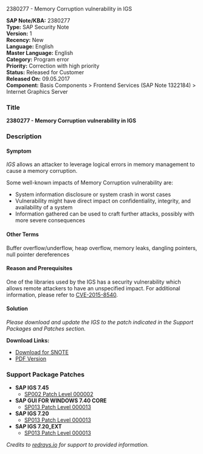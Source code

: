 2380277 - Memory Corruption vulnerability in IGS

**SAP Note/KBA:** 2380277  
**Type:** SAP Security Note  
**Version:** 1  
**Recency:** New  
**Language:** English  
**Master Language:** English  
**Category:** Program error  
**Priority:** Correction with high priority  
**Status:** Released for Customer  
**Released On:** 09.05.2017  
**Component:** Basis Components > Frontend Services (SAP Note 1322184) > Internet Graphics Server  

### Title
**2380277 - Memory Corruption vulnerability in IGS**

### Description

#### Symptom
*IGS* allows an attacker to leverage logical errors in memory management to cause a memory corruption.

Some well-known impacts of Memory Corruption vulnerability are:
- System information disclosure or system crash in worst cases
- Vulnerability might have direct impact on confidentiality, integrity, and availability of a system
- Information gathered can be used to craft further attacks, possibly with more severe consequences

#### Other Terms
Buffer overflow/underflow, heap overflow, memory leaks, dangling pointers, null pointer dereferences

#### Reason and Prerequisites
One of the libraries used by the IGS has a security vulnerability which allows remote attackers to have an unspecified impact. For additional information, please refer to [CVE-2015-8540](https://me.sap.com/notes/0002380277/C).

#### Solution
*Please download and update the IGS to the patch indicated in the Support Packages and Patches section.*

**Download Links:**
- [Download for SNOTE](https://notesdownloads.sap.com/note/0040000018751652017)
- [PDF Version](https://userapps.support.sap.com/sap/support/sfm/notes/print/0002380277?language=en-US&token=891E13CE75E0EF14B5AB1B5E6E734988)

### Support Package Patches
- **SAP IGS 7.45**
  - [SP002 Patch Level 000002](https://me.sap.com/softwarecenter/template/products/_APP=00200682500000001943&_EVENT=DISPHIER&HEADER=Y&FUNCTIONBAR=N&EVENT=TREE&NE=NAVIGATE&ENR=73555000100200005314&V=MAINT)
- **SAP GUI FOR WINDOWS 7.40 CORE**
  - [SP013 Patch Level 000013](https://me.sap.com/softwarecenter/template/products/_APP=00200682500000001943&_EVENT=DISPHIER&HEADER=Y&FUNCTIONBAR=N&EVENT=TREE&NE=NAVIGATE&ENR=67837800100200024791&V=MAINT)
- **SAP IGS 7.20**
  - [SP013 Patch Level 000013](https://me.sap.com/softwarecenter/template/products/_APP=00200682500000001943&_EVENT=DISPHIER&HEADER=Y&FUNCTIONBAR=N&EVENT=TREE&NE=NAVIGATE&ENR=01200615320200014908&V=MAINT)
- **SAP IGS 7.20_EXT**
  - [SP013 Patch Level 000013](https://me.sap.com/softwarecenter/template/products/_APP=00200682500000001943&_EVENT=DISPHIER&HEADER=Y&FUNCTIONBAR=N&EVENT=TREE&NE=NAVIGATE&ENR=01200615320200018925&V=MAINT)

*Credits to [redrays.io](https://redrays.io) for support to provided information.*